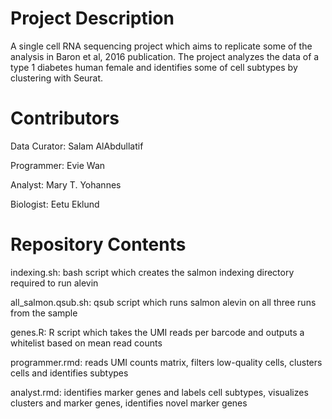 # Project Description

A single cell RNA sequencing project which aims to replicate some of the analysis in Baron et al, 2016 publication. The project analyzes the data of a type 1 diabetes human female and identifies some of cell subtypes by clustering with Seurat.  

# Contributors

Data Curator: Salam AlAbdullatif

Programmer: Evie Wan

Analyst: Mary T. Yohannes

Biologist: Eetu Eklund

# Repository Contents
indexing.sh: bash script which creates the salmon indexing directory required to run alevin

all_salmon.qsub.sh: qsub script which runs salmon alevin on all three runs from the sample

genes.R: R script which takes the UMI reads per barcode and outputs a whitelist based on mean read counts


programmer.rmd: reads UMI counts matrix, filters low-quality cells, clusters cells and identifies subtypes


analyst.rmd: identifies marker genes and labels cell subtypes, visualizes clusters and marker genes, identifies novel marker genes
